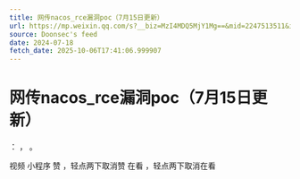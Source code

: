 ```yaml
---
title: 网传nacos_rce漏洞poc（7月15日更新）
url: https://mp.weixin.qq.com/s?__biz=MzI4MDQ5MjY1Mg==&mid=2247513511&idx=1&sn=11d9a8e92093ceb1a1498807aade6163
source: Doonsec's feed
date: 2024-07-18
fetch_date: 2025-10-06T17:41:06.999907
---
```


# 网传nacos_rce漏洞poc（7月15日更新）

：
，
。

视频
小程序
赞
，轻点两下取消赞
在看
，轻点两下取消在看